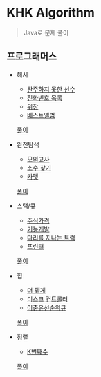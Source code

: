 # KHK Algorithm

> Java로 문제 풀이

## 프로그래머스

* 해시

    * [완주하지 못한 선수](https://programmers.co.kr/learn/courses/30/lessons/42576)
    * [전화번호 목록](https://programmers.co.kr/learn/courses/30/lessons/42577)
    * [위장](https://programmers.co.kr/learn/courses/30/lessons/42578)
    * [베스트앨범](https://programmers.co.kr/learn/courses/30/lessons/42579)
    
    [풀이](https://github.com/JHLee0211/Algorithm/tree/khk/Hash)

* 완전탐색

    * [모의고사](https://programmers.co.kr/learn/courses/30/lessons/42840)
    * [소수 찾기](https://programmers.co.kr/learn/courses/30/lessons/42839)
    * [카펫](https://programmers.co.kr/learn/courses/30/lessons/42842)
    
    [풀이](https://github.com/JHLee0211/Algorithm/tree/khk/BruteForce)

* 스택/큐

    * [주식가격](https://programmers.co.kr/learn/courses/30/lessons/42584)
    * [기능개발](https://programmers.co.kr/learn/courses/30/lessons/42586)
    * [다리를 지나는 트럭](https://programmers.co.kr/learn/courses/30/lessons/42583)
    * [프린터](https://programmers.co.kr/learn/courses/30/lessons/42587)
    
    [풀이](https://github.com/JHLee0211/Algorithm/tree/khk/StackQueue)
    
* 힙

    * [더 맵게](https://programmers.co.kr/learn/courses/30/lessons/42626)
    * [디스크 컨트롤러](https://programmers.co.kr/learn/courses/30/lessons/42627)
    * [이중유선순위큐](https://programmers.co.kr/learn/courses/30/lessons/42628)

    [풀이](https://github.com/JHLee0211/Algorithm/tree/khk/Heap)

* 정렬

    * [K번째수](https://programmers.co.kr/learn/courses/30/lessons/42748)

    [풀이](https://github.com/JHLee0211/Algorithm/tree/khk/Sort)